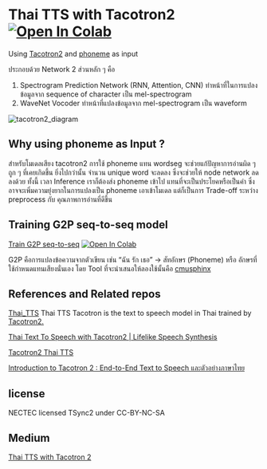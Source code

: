 # Thai TTS with Tacotron2  [![Open In Colab](https://colab.research.google.com/assets/colab-badge.svg)](https://colab.research.google.com/drive/1k4UZ5fk3-6lHbXjnaZ2urJ9UvUGTeyNP?usp=sharing)
 Using [Tacotron2](https://github.com/NVIDIA/tacotron2) and [phoneme](https://medium.com/@pawito236/thai-g2p-seq-to-seq-a1eb96c3be18) as input
 
 ประกอบด้วย Network 2 ส่วนหลัก ๆ คือ
 1. Spectrogram Prediction Network (RNN, Attention, CNN) ทำหน้าที่ในการแปลงข้อมูลจาก sequence of character เป็น mel-spectrogram
 2. WaveNet Vocoder ทำหน้าที่แปลงข้อมูลจาก mel-spectrogram เป็น waveform

![tacotron2_diagram](https://user-images.githubusercontent.com/44425803/163366868-1b4bcfec-4057-4b6a-85d5-57657b42b41a.png)

## Why using phoneme as Input ?
สำหรับโมเดลเสียง tacotron2 การใช้ phoneme แทน wordseg จะช่วยแก้ปัญหาการอ่านผิด ๆ ถูก ๆ ที่เคยเกิดขึ้น ยิ่งไปกว่านั้น จำนวน unique word จะลดลง ซึ่งจะช่วยให้ node network ลดลงด้วย
ทั้งนี้ เวลา Inference เราก็ต้องส่ง phoneme เข้าไป แทนที่จะเป็นประโยคหรือเป็นคำ ซึ่งอาจจะเพิ่มความยุ่งยากในการแปลงเป็น phoneme เอาเข้าโมเดล แต่ก็เป็นการ Trade-off ระหว่าง preprocess กับ คุณภาพการอ่านที่ดีขึ้น

## Training G2P seq-to-seq model
[Train G2P seq-to-seq](https://medium.com/@pawito236/thai-g2p-seq-to-seq-a1eb96c3be18)  [![Open In Colab](https://colab.research.google.com/assets/colab-badge.svg)](https://colab.research.google.com/drive/1qmJMbBn0Yp0-Sakej3ADDdWZKVmINCfY?usp=sharing)

G2P คือการแปลงข้อความจากตัวเขียน เช่น “ฉัน รัก เธอ” → สัทอักษร (Phoneme) หรือ อักษรที่ใช้กำหนดแทนเสียงนั่นเอง โดย Tool ที่จะนำเสนอให้ลองใช้นั้นคือ [cmusphinx](https://github.com/cmusphinx/g2p-seq2seq)

## References and Related repos
[Thai_TTS](https://github.com/Prim9000/Thai_TTS) Thai TTS Tacotron is the text to speech model in Thai trained by [Tacotron2.](https://github.com/NVIDIA/tacotron2)

[Thai Text To Speech with Tacotron2 | Lifelike Speech Synthesis](https://prim9000.medium.com/lifelike-speech-synthesis-thai-text-to-speech-with-tacotron2-24460af0b33e)

[Tacotron2 Thai TTS](https://medium.com/nectec/tacotron2-thai-tts-b5d26a015465)

[Introduction to Tacotron 2 : End-to-End Text to Speech และตัวอย่างภาษาไทย](https://insight.avantis.finance/tacotron-2-%E0%B8%8A%E0%B8%B4%E0%B8%94%E0%B9%83%E0%B8%99%E0%B9%80%E0%B8%A5%E0%B8%A2%E0%B9%80%E0%B8%9E%E0%B9%88-9c35fb6a6227)

## license
NECTEC licensed TSync2 under CC-BY-NC-SA

## Medium
[Thai TTS with Tacotron 2](https://medium.com/@pawito236/tacotron-2-thai-tts-with-phoneme-82264fd71549)
